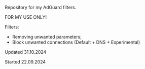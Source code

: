 Repository for my AdGuard filters.

FOR MY USE ONLY!

Filters:
- Removing unwanted parameters;
- Block unwanted connections (Default + DNS + Experimental)

Updated 31.10.2024

Started 22.09.2024
